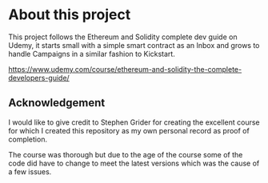 # About this project

This project follows the Ethereum and Solidity complete dev guide on Udemy, it starts small with a simple smart contract as an Inbox and grows to handle Campaigns in a similar fashion to Kickstart.

https://www.udemy.com/course/ethereum-and-solidity-the-complete-developers-guide/


## Acknowledgement
I would like to give credit to Stephen Grider for creating the excellent course for which I created this repository as my own personal record as proof of completion.

The course was thorough but due to the age of the course some of the code did have to change to meet the latest versions which was the cause of a few issues.